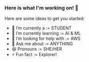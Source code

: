 ### Here is what I'm working on! 👋


Here are some ideas to get you started:

- 🔭 I’m currently a  := STUDENT
- 🌱 I’m currently learning  :=  AI & ML
- 🤔 I’m looking for help with :=  AWS
- 💬 Ask me about :=  ANYTHING
- 😄 Pronouns :=  SHE/HER
- ⚡ Fun fact  := Explorer!

